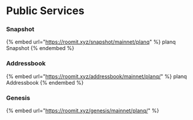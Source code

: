 # Public Services

### Snapshot

{% embed url="https://roomit.xyz/snapshot/mainnet/planq" %}
planq Snapshot
{% endembed %}

<!-- ### Wasm

{% embed url="https://roomit.xyz/wasm/mainnet/planq/" %}
planq Wasm
{% endembed %} -->

### Addressbook

{% embed url="https://roomit.xyz/addressbook/mainnet/planq/" %}
planq Addressbook
{% endembed %}

### Genesis

{% embed url="https://roomit.xyz/genesis/mainnet/planq/" %}
